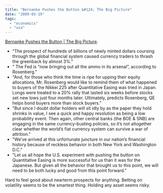 ```yaml
---
title: "Bernanke Pushes the Button &#124; The Big Picture"
date: "2009-03-19"
tags: 
  - "economics"
  - "usa"
---
```


[Bernanke Pushes the Button | The Big Picture](http://www.ritholtz.com/blog/2009/03/bernanke-pushes-the-button/).

- "The prospect of hundreds of billions of newly minted dollars coursing through the global financial system caused currency traders to thrash the greenback by almost 3%."
- " The Fed is “now bringing out all the ammo in its arsenal”, according to Rosenberg."
- "And, for those who think the time is ripe for upping their equity allocations, Mr. Rosenberg would like to remind them of what happened to buyers of the Nikkei 225 after Quantitative Easing was tried in Japan. Longs were treated to a 20% rally that lasted six weeks before stocks set new lows just four months later. Ultimately, predicts Rosenberg, QE helps bond buyers more than stock buyers."
- "But since I doubt dollar holders will sit idly by as the paper they hold shrinks in value, I see a quick and happy resolution as being a low probability event. Then again, other central banks (the BOE & SNB) are engaging in the same currency-busting policies, so it’s not altogether clear whether the world’s fiat currency system can survive a war of attrition."
- "We’ve arrived at this unfortunate juncture in our nation’s financial history because of reckless behavior in both New York and Washington D.C."
- "Let us all hope the U.S. experiment with pushing the button on Quantitative Easing is more successful for us than it was for the Japanese. But given all the behavior that brought us to this point, we will need to be both lucky and good from this point forward."

Hard to feel good about nearterm prospects for anything. Betting on volatility seems to be the smartest thing. Holding any asset seems risky.
